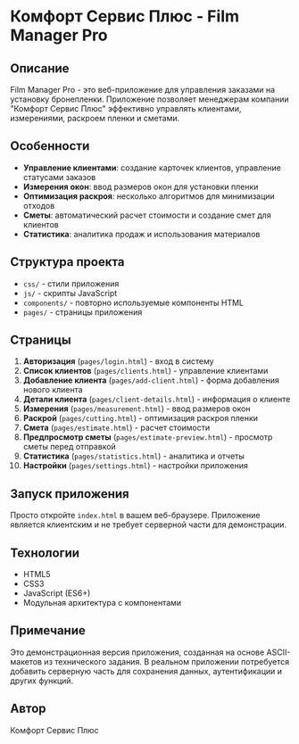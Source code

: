 # Комфорт Сервис Плюс - Film Manager Pro

## Описание
Film Manager Pro - это веб-приложение для управления заказами на установку бронепленки. Приложение позволяет менеджерам компании "Комфорт Сервис Плюс" эффективно управлять клиентами, измерениями, раскроем пленки и сметами.

## Особенности
- **Управление клиентами**: создание карточек клиентов, управление статусами заказов
- **Измерения окон**: ввод размеров окон для установки пленки
- **Оптимизация раскроя**: несколько алгоритмов для минимизации отходов
- **Сметы**: автоматический расчет стоимости и создание смет для клиентов
- **Статистика**: аналитика продаж и использования материалов

## Структура проекта
- `css/` - стили приложения
- `js/` - скрипты JavaScript
- `components/` - повторно используемые компоненты HTML
- `pages/` - страницы приложения

## Страницы
1. **Авторизация** (`pages/login.html`) - вход в систему
2. **Список клиентов** (`pages/clients.html`) - управление клиентами
3. **Добавление клиента** (`pages/add-client.html`) - форма добавления нового клиента
4. **Детали клиента** (`pages/client-details.html`) - информация о клиенте
5. **Измерения** (`pages/measurement.html`) - ввод размеров окон
6. **Раскрой** (`pages/cutting.html`) - оптимизация раскроя пленки
7. **Смета** (`pages/estimate.html`) - расчет стоимости
8. **Предпросмотр сметы** (`pages/estimate-preview.html`) - просмотр сметы перед отправкой
9. **Статистика** (`pages/statistics.html`) - аналитика и отчеты
10. **Настройки** (`pages/settings.html`) - настройки приложения

## Запуск приложения
Просто откройте `index.html` в вашем веб-браузере. Приложение является клиентским и не требует серверной части для демонстрации.

## Технологии
- HTML5
- CSS3
- JavaScript (ES6+)
- Модульная архитектура с компонентами

## Примечание
Это демонстрационная версия приложения, созданная на основе ASCII-макетов из технического задания. В реальном приложении потребуется добавить серверную часть для сохранения данных, аутентификации и других функций.

## Автор
Комфорт Сервис Плюс 